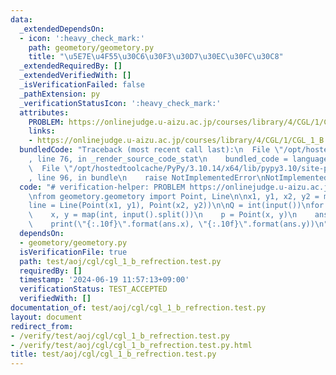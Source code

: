 ```yaml
---
data:
  _extendedDependsOn:
  - icon: ':heavy_check_mark:'
    path: geometory/geometory.py
    title: "\u5E7E\u4F55\u30C6\u30F3\u30D7\u30EC\u30FC\u30C8"
  _extendedRequiredBy: []
  _extendedVerifiedWith: []
  _isVerificationFailed: false
  _pathExtension: py
  _verificationStatusIcon: ':heavy_check_mark:'
  attributes:
    PROBLEM: https://onlinejudge.u-aizu.ac.jp/courses/library/4/CGL/1/CGL_1_B
    links:
    - https://onlinejudge.u-aizu.ac.jp/courses/library/4/CGL/1/CGL_1_B
  bundledCode: "Traceback (most recent call last):\n  File \"/opt/hostedtoolcache/PyPy/3.10.14/x64/lib/pypy3.10/site-packages/onlinejudge_verify/documentation/build.py\"\
    , line 76, in _render_source_code_stat\n    bundled_code = language.bundle(\n\
    \  File \"/opt/hostedtoolcache/PyPy/3.10.14/x64/lib/pypy3.10/site-packages/onlinejudge_verify/languages/python.py\"\
    , line 96, in bundle\n    raise NotImplementedError\nNotImplementedError\n"
  code: "# verification-helper: PROBLEM https://onlinejudge.u-aizu.ac.jp/courses/library/4/CGL/1/CGL_1_B\n\
    \nfrom geometory.geometory import Point, Line\n\nx1, y1, x2, y2 = map(int, input().split())\n\
    line = Line(Point(x1, y1), Point(x2, y2))\n\nQ = int(input())\nfor _ in range(Q):\n\
    \    x, y = map(int, input().split())\n    p = Point(x, y)\n    ans = line.refrection(p)\n\
    \    print(\"{:.10f}\".format(ans.x), \"{:.10f}\".format(ans.y))\n"
  dependsOn:
  - geometory/geometory.py
  isVerificationFile: true
  path: test/aoj/cgl/cgl_1_b_refrection.test.py
  requiredBy: []
  timestamp: '2024-06-19 11:57:13+09:00'
  verificationStatus: TEST_ACCEPTED
  verifiedWith: []
documentation_of: test/aoj/cgl/cgl_1_b_refrection.test.py
layout: document
redirect_from:
- /verify/test/aoj/cgl/cgl_1_b_refrection.test.py
- /verify/test/aoj/cgl/cgl_1_b_refrection.test.py.html
title: test/aoj/cgl/cgl_1_b_refrection.test.py
---
```

